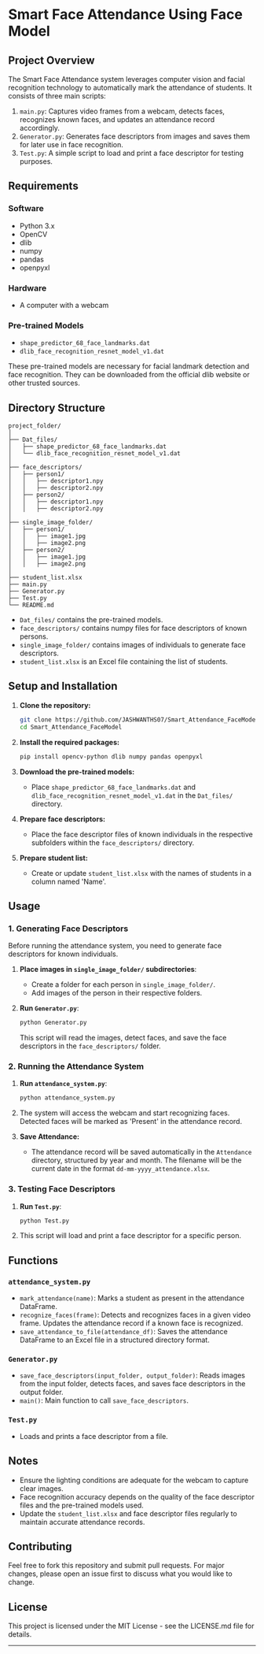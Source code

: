 # Smart Face Attendance Using Face Model

## Project Overview

The Smart Face Attendance system leverages computer vision and facial recognition technology to automatically mark the attendance of students. It consists of three main scripts:

1. `main.py`: Captures video frames from a webcam, detects faces, recognizes known faces, and updates an attendance record accordingly.
2. `Generator.py`: Generates face descriptors from images and saves them for later use in face recognition.
3. `Test.py`: A simple script to load and print a face descriptor for testing purposes.

## Requirements

### Software

- Python 3.x
- OpenCV
- dlib
- numpy
- pandas
- openpyxl

### Hardware

- A computer with a webcam

### Pre-trained Models

- `shape_predictor_68_face_landmarks.dat`
- `dlib_face_recognition_resnet_model_v1.dat`

These pre-trained models are necessary for facial landmark detection and face recognition. They can be downloaded from the official dlib website or other trusted sources.

## Directory Structure

```
project_folder/
│
├── Dat_files/
│   ├── shape_predictor_68_face_landmarks.dat
│   └── dlib_face_recognition_resnet_model_v1.dat
│
├── face_descriptors/
│   ├── person1/
│   │   ├── descriptor1.npy
│   │   ├── descriptor2.npy
│   ├── person2/
│   │   ├── descriptor1.npy
│   │   ├── descriptor2.npy
│
├── single_image_folder/
│   ├── person1/
│   │   ├── image1.jpg
│   │   ├── image2.png
│   ├── person2/
│   │   ├── image1.jpg
│   │   ├── image2.png
│
├── student_list.xlsx
├── main.py
├── Generator.py
├── Test.py
└── README.md
```

- `Dat_files/` contains the pre-trained models.
- `face_descriptors/` contains numpy files for face descriptors of known persons.
- `single_image_folder/` contains images of individuals to generate face descriptors.
- `student_list.xlsx` is an Excel file containing the list of students.

## Setup and Installation

1. **Clone the repository:**

   ```sh
   git clone https://github.com/JASHWANTHS07/Smart_Attendance_FaceModel.git
   cd Smart_Attendance_FaceModel
   ```

2. **Install the required packages:**

   ```sh
   pip install opencv-python dlib numpy pandas openpyxl
   ```

3. **Download the pre-trained models:**

   - Place `shape_predictor_68_face_landmarks.dat` and `dlib_face_recognition_resnet_model_v1.dat` in the `Dat_files/` directory.

4. **Prepare face descriptors:**

   - Place the face descriptor files of known individuals in the respective subfolders within the `face_descriptors/` directory.

5. **Prepare student list:**

   - Create or update `student_list.xlsx` with the names of students in a column named 'Name'.

## Usage

### 1. Generating Face Descriptors

Before running the attendance system, you need to generate face descriptors for known individuals.

1. **Place images in `single_image_folder/` subdirectories**:

   - Create a folder for each person in `single_image_folder/`.
   - Add images of the person in their respective folders.

2. **Run `Generator.py`**:

   ```sh
   python Generator.py
   ```

   This script will read the images, detect faces, and save the face descriptors in the `face_descriptors/` folder.

### 2. Running the Attendance System

1. **Run `attendance_system.py`**:

   ```sh
   python attendance_system.py
   ```

2. The system will access the webcam and start recognizing faces. Detected faces will be marked as 'Present' in the attendance record.

3. **Save Attendance:**

   - The attendance record will be saved automatically in the `Attendance` directory, structured by year and month. The filename will be the current date in the format `dd-mm-yyyy_attendance.xlsx`.

### 3. Testing Face Descriptors

1. **Run `Test.py`**:

   ```sh
   python Test.py
   ```

2. This script will load and print a face descriptor for a specific person.

## Functions

### `attendance_system.py`

- `mark_attendance(name)`: Marks a student as present in the attendance DataFrame.
- `recognize_faces(frame)`: Detects and recognizes faces in a given video frame. Updates the attendance record if a known face is recognized.
- `save_attendance_to_file(attendance_df)`: Saves the attendance DataFrame to an Excel file in a structured directory format.

### `Generator.py`

- `save_face_descriptors(input_folder, output_folder)`: Reads images from the input folder, detects faces, and saves face descriptors in the output folder.
- `main()`: Main function to call `save_face_descriptors`.

### `Test.py`

- Loads and prints a face descriptor from a file.

## Notes

- Ensure the lighting conditions are adequate for the webcam to capture clear images.
- Face recognition accuracy depends on the quality of the face descriptor files and the pre-trained models used.
- Update the `student_list.xlsx` and face descriptor files regularly to maintain accurate attendance records.

## Contributing

Feel free to fork this repository and submit pull requests. For major changes, please open an issue first to discuss what you would like to change.

## License

This project is licensed under the MIT License - see the LICENSE.md file for details.

---

